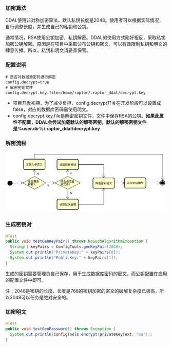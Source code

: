 ### 加密算法

DDAL使用非对称加密算法，默认私钥长度是2048。使用者可以根据实际情况，自行调整长度，并生成自己的私钥和公钥。

通常情况，RSA使用公钥加密，私钥解密。DDAL的使用方式刚好相反，采取私钥加密公钥解密。原因是在项目中采取公布公钥和密文，可以有效限制私钥和明文的肆意传播。所以，私钥和明文请妥善保管。

### 配置说明

````properties
# 是否对数据源密码进行解密
config.decrypt=true
# 解密密钥文件
config.decrypt.key.file=/home/raptor/.raptor_ddal/decrypt.key
````

- 项目开发初期，为了减少负担，config.decrypt开关在开发阶段可以设置成false，对应的数据库密码需使用明文。
- config.decrypt.key.file是解密密钥文件，文件中保存RSA的公钥。**如果此属性不配置，DDAL会尝试加载默认的解密密钥，默认的解密密钥文件是%user.dir%/.raptor_ddal/decrypt.key**

### 解密流程

<img src="../../images/decrypt-password-workflow.png" width="650" />

### 生成密钥对

````java
@Test
public void testGenKeyPair() throws NoSuchAlgorithmException {
  String[] keyPairs = ConfigTools.genKeyPair(2048);
  System.out.println("PrivateKey:" + keyPairs[0]);
  System.out.println("PublicKey:" + keyPairs[1]);
}
````

生成的密钥需要管理员自己保存，用于生成数据库密码的密文。而公钥配置在应用的配置文件中即可。

注：2048是密钥的长度，长度是768的密钥加密的密文的破解复杂度已极高，所以2048可以任务是绝对安全的。

### 加密明文

````java
@Test
public void testGenPassword() throws Exception {
  System.out.println(ConfigTools.encrypt(privateKeyText, "sa"));
}
````